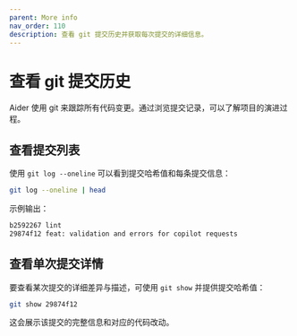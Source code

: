 ```yaml
---
parent: More info
nav_order: 110
description: 查看 git 提交历史并获取每次提交的详细信息。
---
```


# 查看 git 提交历史

Aider 使用 git 来跟踪所有代码变更。通过浏览提交记录，可以了解项目的演进过程。

## 查看提交列表

使用 `git log --oneline` 可以看到提交哈希值和每条提交信息：

```bash
git log --oneline | head
```

示例输出：

```bash
b2592267 lint
29874f12 feat: validation and errors for copilot requests
```

## 查看单次提交详情

要查看某次提交的详细差异与描述，可使用 `git show` 并提供提交哈希值：

```bash
git show 29874f12
```

这会展示该提交的完整信息和对应的代码改动。
